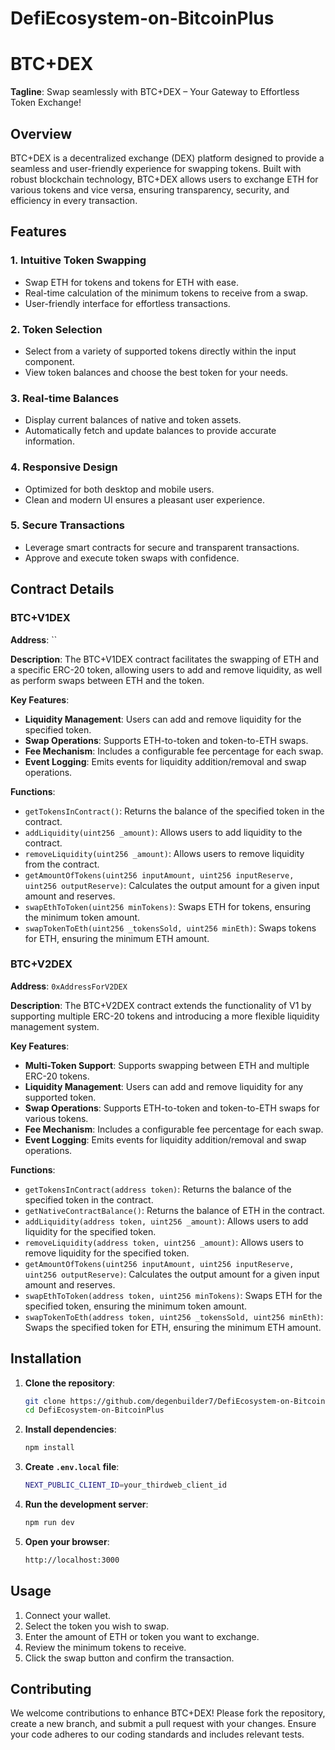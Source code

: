# DefiEcosystem-on-BitcoinPlus

# BTC+DEX

**Tagline**: Swap seamlessly with BTC+DEX – Your Gateway to Effortless Token Exchange!

## Overview

BTC+DEX is a decentralized exchange (DEX) platform designed to provide a seamless and user-friendly experience for swapping tokens. Built with robust blockchain technology, BTC+DEX allows users to exchange ETH for various tokens and vice versa, ensuring transparency, security, and efficiency in every transaction.


## Features

### 1. **Intuitive Token Swapping**
- Swap ETH for tokens and tokens for ETH with ease.
- Real-time calculation of the minimum tokens to receive from a swap.
- User-friendly interface for effortless transactions.

### 2. **Token Selection**
- Select from a variety of supported tokens directly within the input component.
- View token balances and choose the best token for your needs.

### 3. **Real-time Balances**
- Display current balances of native and token assets.
- Automatically fetch and update balances to provide accurate information.

### 4. **Responsive Design**
- Optimized for both desktop and mobile users.
- Clean and modern UI ensures a pleasant user experience.

### 5. **Secure Transactions**
- Leverage smart contracts for secure and transparent transactions.
- Approve and execute token swaps with confidence.

## Contract Details

### BTC+V1DEX

**Address**: ``

**Description**: The BTC+V1DEX contract facilitates the swapping of ETH and a specific ERC-20 token, allowing users to add and remove liquidity, as well as perform swaps between ETH and the token.

**Key Features**:
- **Liquidity Management**: Users can add and remove liquidity for the specified token.
- **Swap Operations**: Supports ETH-to-token and token-to-ETH swaps.
- **Fee Mechanism**: Includes a configurable fee percentage for each swap.
- **Event Logging**: Emits events for liquidity addition/removal and swap operations.

**Functions**:
- `getTokensInContract()`: Returns the balance of the specified token in the contract.
- `addLiquidity(uint256 _amount)`: Allows users to add liquidity to the contract.
- `removeLiquidity(uint256 _amount)`: Allows users to remove liquidity from the contract.
- `getAmountOfTokens(uint256 inputAmount, uint256 inputReserve, uint256 outputReserve)`: Calculates the output amount for a given input amount and reserves.
- `swapEthToToken(uint256 minTokens)`: Swaps ETH for tokens, ensuring the minimum token amount.
- `swapTokenToEth(uint256 _tokensSold, uint256 minEth)`: Swaps tokens for ETH, ensuring the minimum ETH amount.

### BTC+V2DEX

**Address**: `0xAddressForV2DEX`

**Description**: The BTC+V2DEX contract extends the functionality of V1 by supporting multiple ERC-20 tokens and introducing a more flexible liquidity management system.

**Key Features**:
- **Multi-Token Support**: Supports swapping between ETH and multiple ERC-20 tokens.
- **Liquidity Management**: Users can add and remove liquidity for any supported token.
- **Swap Operations**: Supports ETH-to-token and token-to-ETH swaps for various tokens.
- **Fee Mechanism**: Includes a configurable fee percentage for each swap.
- **Event Logging**: Emits events for liquidity addition/removal and swap operations.

**Functions**:
- `getTokensInContract(address token)`: Returns the balance of the specified token in the contract.
- `getNativeContractBalance()`: Returns the balance of ETH in the contract.
- `addLiquidity(address token, uint256 _amount)`: Allows users to add liquidity for the specified token.
- `removeLiquidity(address token, uint256 _amount)`: Allows users to remove liquidity for the specified token.
- `getAmountOfTokens(uint256 inputAmount, uint256 inputReserve, uint256 outputReserve)`: Calculates the output amount for a given input amount and reserves.
- `swapEthToToken(address token, uint256 minTokens)`: Swaps ETH for the specified token, ensuring the minimum token amount.
- `swapTokenToEth(address token, uint256 _tokensSold, uint256 minEth)`: Swaps the specified token for ETH, ensuring the minimum ETH amount.

## Installation

1. **Clone the repository**:
   ```bash
   git clone https://github.com/degenbuilder7/DefiEcosystem-on-BitcoinPlus
   cd DefiEcosystem-on-BitcoinPlus
   ```

2. **Install dependencies**:
   ```bash
   npm install
   ```

3. **Create `.env.local` file**:
   ```bash
   NEXT_PUBLIC_CLIENT_ID=your_thirdweb_client_id
   ```

4. **Run the development server**:
   ```bash
   npm run dev
   ```

5. **Open your browser**:
   ```bash
   http://localhost:3000
   ```

## Usage

1. Connect your wallet.
2. Select the token you wish to swap.
3. Enter the amount of ETH or token you want to exchange.
4. Review the minimum tokens to receive.
5. Click the swap button and confirm the transaction.

## Contributing

We welcome contributions to enhance BTC+DEX! Please fork the repository, create a new branch, and submit a pull request with your changes. Ensure your code adheres to our coding standards and includes relevant tests.
